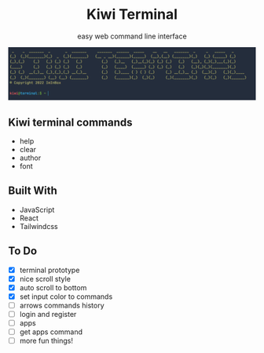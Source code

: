 <h1 align="center">Kiwi Terminal</h1>
<p align="center">easy web command line interface</p>

![Start](/screenshots/1.png)

## Kiwi terminal commands
- help
- clear
- author
- font

## Built With

- JavaScript
- React
- Tailwindcss

## To Do

- [x] terminal prototype
- [x] nice scroll style
- [x] auto scroll to bottom
- [x] set input color to commands
- [ ] arrows commands history
- [ ] login and register
- [ ] apps
- [ ] get apps command
- [ ] more fun things!
